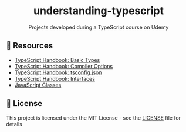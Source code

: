 <div align="center">
  <h1>understanding-typescript</h1>
  <p>Projects developed during a TypeScript course on Udemy</p>
</div>

## :link: Resources

- [TypeScript Handbook: Basic Types](https://www.typescriptlang.org/docs/handbook/basic-types.html)
- [TypeScript Handbook: Compiler Options](https://www.typescriptlang.org/docs/handbook/compiler-options.html)
- [TypeScript Handbook: tsconfig.json](https://www.typescriptlang.org/docs/handbook/tsconfig-json.html)
- [TypeScript Handbook: Interfaces](https://www.typescriptlang.org/docs/handbook/interfaces.html)
- [JavaScript Classes](https://developer.mozilla.org/en-US/docs/Web/JavaScript/Reference/Classes)

## :memo: License

This project is licensed under the MIT License - see the [LICENSE](LICENSE) file for details
